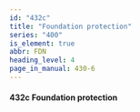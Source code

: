 ```yaml
---
id: "432c"
title: "Foundation protection"
series: "400"
is_element: true
abbr: FDN
heading_level: 4
page_in_manual: 430-6
---
```


#### 432c Foundation protection